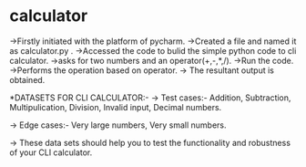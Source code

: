 # calculator
->Firstly initiated with the platform of pycharm.
->Created a file and named it as calculator.py .
->Accessed the code to bulid the simple python code to cli calculator.
->asks for two numbers and an operator(+,-,*,/).
->Run the code.
->Performs the operation based on operator.
-> The resultant output is obtained. 


*DATASETS FOR CLI CALCULATOR:-
-> Test cases:-
 Addition,
 Subtraction,
 Multipulication,
 Division,
 Invalid input,
 Decimal numbers.

 -> Edge cases:-
 Very large numbers,
 Very small numbers.
 
-> These data sets should help you to test the functionality and robustness of your CLI calculator.

